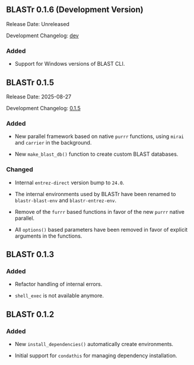 ## BLASTr 0.1.6 (Development Version)

Release Date: Unreleased

Development Changelog: [dev](https://github.com/heronoh/BLASTr/compare/v0.1.5...HEAD)

### Added

* Support for Windows versions of BLAST CLI.

## BLASTr 0.1.5

Release Date: 2025-08-27

Development Changelog: [0.1.5](https://github.com/heronoh/BLASTr/compare/v0.1.4...v0.1.5)

### Added

* New parallel framework based on native `purrr` functions,
  using `mirai` and `carrier` in the background.

* New `make_blast_db()` function to create custom BLAST databases.

### Changed

* Internal `entrez-direct` version bump to `24.0`.

* The internal environments used by BLASTr have been renamed to `blastr-blast-env` and `blastr-entrez-env`.

* Remove of the `furrr` based functions in favor of the new `purrr` native parallel.

* All `options()` based parameters have been removed in favor of explicit arguments in the functions.

## BLASTr 0.1.3

### Added

* Refactor handling of internal errors.

* `shell_exec` is not available anymore.

## BLASTr 0.1.2

### Added

* New `install_dependencies()` automatically create environments.

* Initial support for `condathis` for managing dependency installation.

